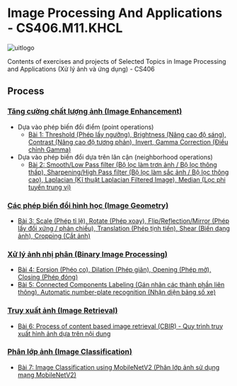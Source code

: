 # Image Processing And Applications - CS406.M11.KHCL

 ![uitlogo](https://portal.uit.edu.vn/Styles/profi/images/logo186x150.png)

Contents of exercises and projects of Selected Topics in Image Processing and Applications (Xử lý ảnh và ứng dụng) - CS406

## Process
### [Tăng cường chất lượng ảnh (Image Enhancement)](https://github.com/ndtuan10/Image-Processing-And-Applications_CS406.M11.KHCL/tree/main/BaiTap/Image_Enhancement)
- Dựa vào phép biến đổi điểm (point operations)
  - [Bài 1: Threshold (Phép lấy ngưỡng), Brightness (Nâng cao độ sáng), Contrast (Nâng cao độ tương phản), Invert, Gamma Correction (Điều chỉnh Gamma)](https://github.com/ndtuan10/Image-Processing-And-Applications_CS406.M11.KHCL/blob/main/BaiTap/Image_Enhancement/BaiTap1:%20(Threshold%2C%20Contrast%2C%20Brightness%2C%20Invert%2C%20Gamma_Correction).ipynb)
- Dựa vào phép biến đổi dựa trên lân cận (neighborhood operations)
  - [Bài 2: Smooth/Low Pass filter (Bộ lọc làm trơn ảnh / Bộ lọc thông thấp), Sharpening/High Pass filter (Bộ lọc làm sắc ảnh / Bộ lọc thông cao), Laplacian (Kĩ thuật Laplacian Filtered Image), Median (Lọc phi tuyến trung vị)](https://github.com/ndtuan10/Image-Processing-And-Applications_CS406.M11.KHCL/blob/main/BaiTap/Image_Enhancement/BaiTap2:%20(Smooth%2C%20Sharpening%2C%20Laplacian%2C%20Median).ipynb)
 
### [Các phép biến đổi hình học (Image Geometry)](https://github.com/ndtuan10/Image-Processing-And-Applications_CS406.M11.KHCL/tree/main/BaiTap/Image_Geometry)
  - [Bài 3: Scale (Phép tỉ lệ), Rotate (Phép xoay), Flip/Reflection/Mirror (Phép lấy đối xứng / phản chiếu), Translation (Phép tịnh tiến), Shear (Biến dạng ảnh), Cropping (Cắt ảnh)](https://github.com/ndtuan10/Image-Processing-And-Applications_CS406.M11.KHCL/blob/main/BaiTap/Image_Geometry/BaiTap3:%20Scale%2C%20Rotate%2C%20Flip%20(Reflection)%2C%20Translation%2C%20Shear%2C%20Cropping.ipynb)

### [Xử lý ảnh nhị phân (Binary Image Processing)](https://github.com/ndtuan10/Image-Processing-And-Applications_CS406.M11.KHCL/tree/main/BaiTap/Binary_Image_Processing)
  - [Bài 4: Eorsion (Phéo co), Dilation (Phép giãn), Opening (Phép mở), Closing (Phép đóng)](https://github.com/ndtuan10/Image-Processing-And-Applications_CS406.M11.KHCL/blob/main/BaiTap/Binary_Image_Processing/BaiTap4:%20Binary%20Image%20Processing%20(Erosion%2C%20Dilation%2C%20Opening%2C%20Closing).ipynb)
  - [Bài 5: Connected Components Labeling (Gán nhãn các thành phần liên thông), Automatic number-plate recognition (Nhận diện bảng số xe)](https://github.com/ndtuan10/Image-Processing-And-Applications_CS406.M11.KHCL/blob/main/BaiTap/Binary_Image_Processing/BaiTap5:%20Binary%20Image%20Processing%20(Connected%20Component%20Labeling%2C%20Automatic%20number-plate%20recognition).ipynb)

### [Truy xuất ảnh (Image Retrieval)](https://github.com/ndtuan10/MachineLearning-and-ComputerVision/tree/main/CV/BaiTap)
  - [Bài 6: Process of content based image retrieval (CBIR) - Quy trình truy xuất hình ảnh dựa trên nội dung](https://github.com/ndtuan10/MachineLearning-and-ComputerVision/blob/main/CV/BaiTap/Process%20of%20content%20based%20image%20retrieval.ipynb)


### [Phân lớp ảnh (Image Classification)](https://github.com/ndtuan10/Image-Processing-And-Applications_CS406.M11.KHCL/tree/main/BaiTap/Image_Classification)
  - [Bài 7: Image Classification using MobileNetV2 (Phân lớp ảnh sử dụng mạng MobileNetV2)](https://github.com/ndtuan10/Image-Processing-And-Applications_CS406.M11.KHCL/blob/main/BaiTap/Image_Classification/BaiTap7:%20Image%20Classification%20using%20MobileNetV2.ipynb)
